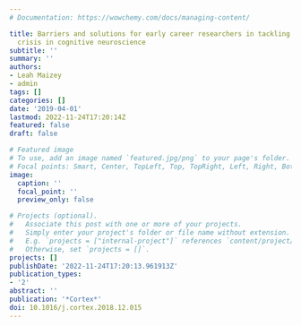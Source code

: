 ```yaml
---
# Documentation: https://wowchemy.com/docs/managing-content/

title: Barriers and solutions for early career researchers in tackling the reproducibility
  crisis in cognitive neuroscience
subtitle: ''
summary: ''
authors:
- Leah Maizey
- admin
tags: []
categories: []
date: '2019-04-01'
lastmod: 2022-11-24T17:20:14Z
featured: false
draft: false

# Featured image
# To use, add an image named `featured.jpg/png` to your page's folder.
# Focal points: Smart, Center, TopLeft, Top, TopRight, Left, Right, BottomLeft, Bottom, BottomRight.
image:
  caption: ''
  focal_point: ''
  preview_only: false

# Projects (optional).
#   Associate this post with one or more of your projects.
#   Simply enter your project's folder or file name without extension.
#   E.g. `projects = ["internal-project"]` references `content/project/deep-learning/index.md`.
#   Otherwise, set `projects = []`.
projects: []
publishDate: '2022-11-24T17:20:13.961913Z'
publication_types:
- '2'
abstract: ''
publication: '*Cortex*'
doi: 10.1016/j.cortex.2018.12.015
---
```

